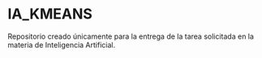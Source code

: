 # IA_KMEANS
Repositorio creado únicamente para la entrega de la tarea solicitada en la materia de Inteligencia Artificial.
